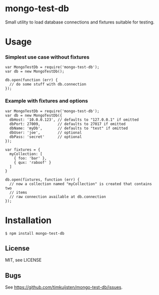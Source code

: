 # mongo-test-db

Small utility to load database connections and fixtures suitable for testing.

# Usage
### Simplest use case without fixtures
    var MongoTestDb = require('mongo-test-db');
    var db = new MongoTestDb();

    db.open(function (err) {
      // do some stuff with db.connection
    });

### Example with fixtures and options
    var MongoTestDb = require('mongo-test-db');
    var db = new MongoTestDb({
      dbHost: '10.0.0.123', // defaults to "127.0.0.1" if omitted
      dbPort: 27009,        // defaults to 27017 if omitted
      dbName: 'myDb',       // defaults to "test" if omitted
      dbUser: 'joe',        // optional
      dbPass: 'secret'      // optional
    });

    var fixtures = {
      myCollection: [
        { foo: 'bar' },
        { qux: 'raboof' }
      ]
    }

    db.open(fixtures, function (err) {
      // now a collection named "myCollection" is created that contains two
      // items
      // raw connection available at db.connection
    });

# Installation

    $ npm install mongo-test-db

## License

MIT, see LICENSE

## Bugs

See <https://github.com/timkuijsten/mongo-test-db/issues>.
